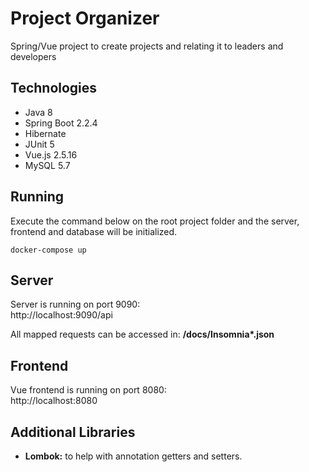 # Project Organizer
Spring/Vue project to create projects and relating it to leaders and developers

## Technologies
- Java 8
- Spring Boot 2.2.4
- Hibernate
- JUnit 5
- Vue.js 2.5.16
- MySQL 5.7

## Running
Execute the command below on the root project folder and the server, frontend and database will be initialized.
```shell
docker-compose up
```

## Server
Server is running on port 9090:<br/>
http://localhost:9090/api

All mapped requests can be accessed in: <b>/docs/Insomnia*.json</b>

## Frontend
Vue frontend is running on port 8080:<br/>
http://localhost:8080

## Additional Libraries
- <b>Lombok:</b> to help with annotation getters and setters.